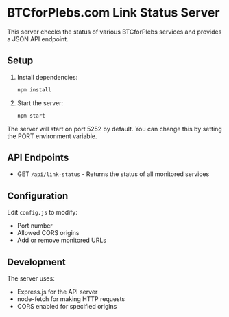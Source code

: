 # BTCforPlebs.com Link Status Server

This server checks the status of various BTCforPlebs services and provides a JSON API endpoint.

## Setup

1. Install dependencies:
   ```bash
   npm install
   ```

2. Start the server:
   ```bash
   npm start
   ```

The server will start on port 5252 by default. You can change this by setting the PORT environment variable.

## API Endpoints

- GET `/api/link-status` - Returns the status of all monitored services

## Configuration

Edit `config.js` to modify:
- Port number
- Allowed CORS origins
- Add or remove monitored URLs

## Development

The server uses:
- Express.js for the API server
- node-fetch for making HTTP requests
- CORS enabled for specified origins